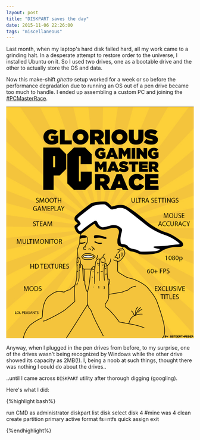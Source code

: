 ```yaml
---
layout: post
title: "DISKPART saves the day"
date: 2015-11-06 22:26:00
tags: "miscellaneous"
---
```


Last month, when my laptop's hard disk failed hard, all my work came to a grinding halt. In a desperate
attempt to restore order to the universe, I installed Ubuntu on it. So I used two drives, one as a bootable drive and the other to actually store the OS and data.

Now this make-shift *ghetto* setup worked for a week or so before the performance degradation due to
running an OS out of a pen drive became too much to handle. I ended up assembling a custom PC and joining
the [#PCMasterRace](https://twitter.com/hashtag/pcmasterrace).

![pcmasterrace](../images/Glorious_pc_gaming_master_race_by_sasukekun17-d7mdjvo.jpg)

Anyway, when I plugged in the pen drives from before, to my surprise, one of the drives wasn't being recognized by Windows while the other drive showed its capacity as 2MB(!). I, being a noob at such things, thought there was nothing I could do about the drives..

..until I came across `DISKPART` utility after thorough digging (googling).

Here's what I did:

{%highlight bash%}

run CMD as administrator
diskpart
list disk
select disk 4 #mine was 4
clean
create partition primary
active
format fs=ntfs quick
assign
exit

{%endhighlight%}  
